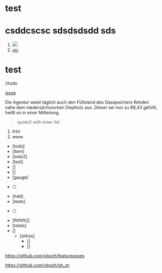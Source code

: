 [](test)
![]()

# test


csddcscsc
sdsdsdsdd
sds
=======

1. ![](src/main/resources/LDR.jpg)
2. [pic](src/main/resources/LDR.jpg)

# test

//todo

[issue](https://youtrack.jetbrains.com/issue/IDEA-261634)

Die Agentur weist täglich auch den Füllstand des Gasspeichers Rehden nahe dem niedersächsischen Diepholz aus. Dieser sei nun zu 88,43 gefüllt, heißt es in einer Mitteilung.

>quote3 with inner list
1. frtrt
2. www


- [todo]
- [item]
- [todo2]
- [test]
- []
- []
- [gauge]
- [  ]
- [hdd]
- [tests]
- [   ]
- [fhfhfh]]
- [tststs]
- []
  - [shhss]
    - []
    - []

https://github.com/vbozh/featuresques

  https://github.com/vbozh/gh_pr

